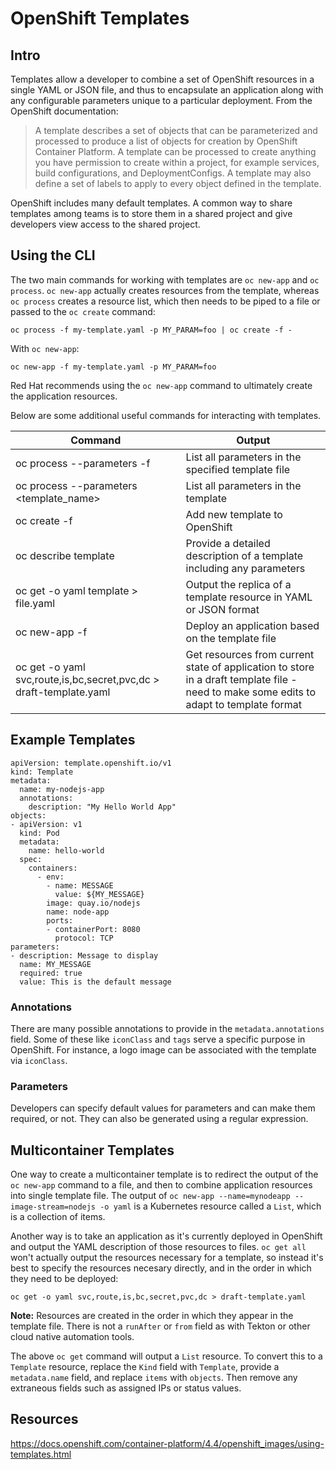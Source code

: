 # OpenShift Templates

## Intro

Templates allow a developer to combine a set of OpenShift resources in a single YAML or JSON file, and thus to encapsulate an application along with any configurable parameters unique to a particular deployment. From the OpenShift documentation:

> A template describes a set of objects that can be parameterized and processed to produce a list of objects for creation by OpenShift Container Platform. A template can be processed to create anything you have permission to create within a project, for example services, build configurations, and DeploymentConfigs. A template may also define a set of labels to apply to every object defined in the template.

OpenShift includes many default templates. A common way to share templates among teams is to store them in a shared project and give developers view access to the shared project.

## Using the CLI
The two main commands for working with templates are `oc new-app` and `oc process`. `oc new-app` actually creates resources from the template, whereas `oc process` creates a resource list, which then needs to be piped to a file or passed to the `oc create` command:
```
oc process -f my-template.yaml -p MY_PARAM=foo | oc create -f -
```
With `oc new-app`:
```
oc new-app -f my-template.yaml -p MY_PARAM=foo
```
Red Hat recommends using the `oc new-app` command to ultimately create the application resources.

Below are some additional useful commands for interacting with templates. 

| Command | Output |
|-----|---------|
|oc process --parameters -f <filename> | List all parameters in the specified template file|
|oc process --parameters <template_name> | List all parameters in the template |
|oc create -f <filename> | Add new template to OpenShift |
|oc describe template <name-of-template> | Provide a detailed description of a template including any parameters |
|oc get -o yaml template <name-of-template> > file.yaml | Output the replica of a template resource in YAML or JSON format |
|oc new-app -f <filename> | Deploy an application based on the template file |
|oc get -o yaml svc,route,is,bc,secret,pvc,dc > draft-template.yaml | Get resources from current state of application to store in a draft template file - need to make some edits to adapt to template format |

## Example Templates

```
apiVersion: template.openshift.io/v1
kind: Template
metadata:
  name: my-nodejs-app
  annotations:
    description: "My Hello World App"
objects:
- apiVersion: v1
  kind: Pod
  metadata:
    name: hello-world
  spec:
    containers:
      - env:
        - name: MESSAGE
          value: ${MY_MESSAGE}
        image: quay.io/nodejs
        name: node-app
        ports:
        - containerPort: 8080
          protocol: TCP
parameters:
- description: Message to display
  name: MY_MESSAGE
  required: true
  value: This is the default message
```

### Annotations

There are many possible annotations to provide in the `metadata.annotations` field. Some of these like `iconClass` and `tags` serve a specific purpose in OpenShift. For instance, a logo image can be associated with the template via `iconClass`.

### Parameters

Developers can specify default values for parameters and can make them required, or not. They can also be generated using a regular expression.

## Multicontainer Templates

One way to create a multicontainer template is to redirect the output of the `oc new-app` command to a file, and then to combine application resources into single template file. The output of `oc new-app --name=mynodeapp --image-stream=nodejs -o yaml` is a Kubernetes resource called a `List`, which is a collection of items.

Another way is to take an application as it's currently deployed in OpenShift and output the YAML description of those resources to files. `oc get all` won't actually output the resources necessary for a template, so instead it's best to specify the resources necesary directly, and in the order in which they need to be deployed:
```
oc get -o yaml svc,route,is,bc,secret,pvc,dc > draft-template.yaml
```
<b>Note:</b> Resources are created in the order in which they appear in the template file. There is not a `runAfter` or `from` field as with Tekton or other cloud native automation tools.

The above `oc get` command will output a `List` resource. To convert this to a `Template` resource, replace the `Kind` field with `Template`, provide a `metadata.name` field, and replace `items` with `objects`. Then remove any extraneous fields such as assigned IPs or status values.

## Resources
https://docs.openshift.com/container-platform/4.4/openshift_images/using-templates.html